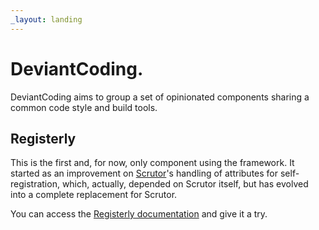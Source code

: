 ```yaml
---
_layout: landing
---
```


# DeviantCoding.

DeviantCoding aims to group a set of opinionated components sharing a common code style and build tools.

## Registerly

This is the first and, for now, only component using the framework. 
It started as an improvement on [Scrutor](https://github.com/khellang/Scrutor)'s handling of attributes for self-registration, which, actually, 
depended on Scrutor itself, but has evolved into a complete replacement for Scrutor.

You can access the [Registerly documentation](docs/registerly/introduction.md) and give it a try.
